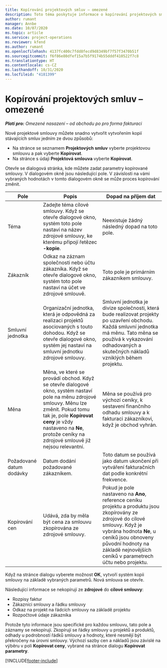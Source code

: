 ```yaml
---
title: Kopírování projektových smluv – omezené
description: Toto téma poskytuje informace o kopírování projektových smluv v Project Operations.
author: rumant
manager: Annbe
ms.date: 10/07/2020
ms.topic: article
ms.service: project-operations
ms.reviewer: kfend
ms.author: rumant
ms.openlocfilehash: 4137fc400c7fdd8fecd9d8349bf7f57f3470b51f
ms.sourcegitcommit: f6f86e80dfef15a7b5f9174b55dddf410522f7c8
ms.translationtype: HT
ms.contentlocale: cs-CZ
ms.lasthandoff: 10/31/2020
ms.locfileid: "4181399"
---
```

# <a name="copy-project-contracts---lite"></a>Kopírování projektových smluv – omezené

_**Platí pro:** Omezené nasazení – od obchodu po pro forma fakturaci_

Nové projektové smlouvy můžete snadno vytvořit vytvořením kopií stávajících smluv jedním ze dvou způsobů: 

  - Na stránce se seznamem **Projektových smluv** vyberte projektovou smlouvu a pak vyberte **Kopírovat**.
  - Na stránce s údaji **Projektová smlouva** vyberte **Kopírovat**.

Otevře se dialogová stránka, kde můžete zadat parametry kopírované smlouvy. V dialogovém okně jsou následující pole. V závislosti na vámi vybraných hodnotách v tomto dialogovém okně se může proces kopírování změnit.

| **Pole** | **Popis** | **Dopad na příjem dat** |
| --- | --- | --- |
| Téma | Zadejte téma cílové smlouvy. Když se otevře dialogové okno, systém toto pole nastaví na název zdrojové smlouvy, ke kterému připojí řetězec **-kopie**. | Neexistuje žádný následný dopad na toto pole. |
| Zákazník | Odkaz na záznam společnosti nebo účtu zákazníka. Když se otevře dialogové okno, systém toto pole nastaví na účet ve zdrojové smlouvě. | Toto pole je primárním zákazníkem smlouvy. |
| Smluvní jednotka | Organizační jednotka, která je odpovědná za realizaci projektů asociovaných s touto dohodou. Když se otevře dialogové okno, systém jej nastaví na smluvní jednotku zdrojové smlouvy. | Smluvní jednotka je divize společnosti, která bude realizovat projekty po uzavření obchodu. Každá smluvní jednotka má měnu. Tato měna se používá k vykazování odhadovaných a skutečných nákladů vzniklých během projektu. |
| Měna | Měna, ve které se provádí obchod. Když se otevře dialogové okno, systém nastaví pole na měnu zdrojové smlouvy. Měnu lze změnit. Pokud tomu tak je, pole **Kopírovat ceny** je vždy nastaveno na **Ne**, protože ceníky na zdrojové smlouvě již nejsou relevantní. | Měna se používá pro výchozí ceníky, k sestavení finančního odhadu smlouvy a k fakturaci zákazníkovi, když je obchod vyhrán. |
| Požadované datum dodávky | Datum dodání požadované zákazníkem. | Toto datum se používá jako datum ukončení při vytváření fakturačních dat podle konkrétní frekvence. |
| Kopírování cen | Udává, zda by měla být cena za smlouvu zkopírována ze zdrojové smlouvy. | Pokud je pole nastaveno na **Ano**, reference ceníku projektu a produktu jsou zkopírovány ze zdrojové do cílové smlouvy. Když je vybrána hodnota **Ne**, u ceníků jsou obnoveny původní hodnoty na základě nejnovějších ceníků v parametrech účtu nebo projektu. |

Když na stránce dialogu vyberete možnost **OK**, vytvoří systém kopii smlouvy na základě vybraných parametrů. Nová smlouva se otevře.

Následující informace se nekopírují ze **zdrojové** do **cílové smlouvy**:

  - Rozpisy faktur
  - Zákazníci smlouvy a řádku smlouvy
  - Odkaz na projekt na řádcích smlouvy na základě projektu
  - Rozpočtové údaje zákazníka

Protože tyto informace jsou specifické pro každou smlouvu, tato pole a záznamy se nekopírují. Zkopírují se řádky smlouvy u projektů a produktů, odhady u podrobností řádků smlouvy a hodnoty, které nesmějí být překročeny na úrovni smlouvy. Výchozí sazby cen a nákladů jsou závislé na výběru v poli **Kopírovat ceny**, vybrané na stránce dialogu **Kopírovat parametry**.


[!INCLUDE[footer-include](../../includes/footer-banner.md)]